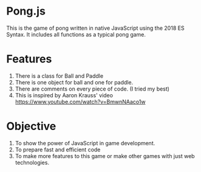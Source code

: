 # Pong.js
This is the game of pong written in native JavaScript using the 2018 ES Syntax. It includes all functions as a typical pong game.

# Features
1. There is a class for Ball and Paddle
2. There is one object for ball and one for paddle.
3. There are comments on every piece of code. (I tried my best)
4. This is inspired by Aaron Krauss' video https://www.youtube.com/watch?v=BmwnNAaco1w

# Objective
1. To show the power of JavaScript in game development.
2. To prepare fast and efficient code
3. To make more features to this game or make other games with just web technologies.
